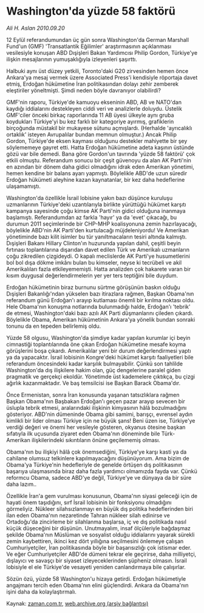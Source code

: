 # Washington'da yüzde 58 faktörü

*Ali H. Aslan 2010.09.20*

<td class="news-spot">
<p>12 Eylül referandumundan üç gün sonra Washington'da German Marshall Fund'un (GMF) 'Transatlantik Eğilimler' araştırmasının açıklanması vesilesiyle konuşan ABD Dışişleri Bakan Yardımcısı Philip Gordon, Türkiye'ye ilişkin mesajlarının yumuşaklığıyla izleyenleri şaşırttı.</p>
<p><p>Halbuki aynı üst düzey yetkili, Toronto'daki G20 zirvesinden hemen önce Ankara'ya mesaj vermek üzere Associated Press'i kendisiyle röportaja davet etmiş, Erdoğan hükümetine İran politikasından dolayı zehir zemberek eleştiriler yöneltmişti. Şimdi neden böyle davranıyor olabilirdi?
<p>GMF'nin raporu, Türkiye'de kamuoyu ekseninin ABD, AB ve NATO'dan kaydığı iddialarını destekleyen ciddi veri ve analizlerle doluydu. Üstelik GMF'ciler önceki birkaç raporlarında 11 AB üyesi ülkeyle aynı gruba koydukları Türkiye'yi bu kez farklı bir kategoriye ayırmış, grafiklerin birçoğunda müstakil bir mukayese sütunu açmışlardı. (Herhalde 'ayrıcalıklı ortaklık' isteyen Avrupalılar bundan memnun olmuştur.) Ancak Philip Gordon, Türkiye'de eksen kayması olduğunu destekler mahiyette bir şey söylememeye gayret etti. Hatta Erdoğan hükümetine adeta kaşının üstünde gözü var bile demedi. Bana göre Gordon'un tavrında 'yüzde 58 faktörü' çok etkili olmuştu. Referandum sonucu bir çeşit güvenoyu da alan AK Parti'nin en azından bir dönem daha gidici olmadığını idrak eden Amerikan yönetimi, hemen kendine bir balans ayarı yapmıştı. Böylelikle ABD'de uzun süredir Erdoğan hükümeti aleyhine kazan kaynatanlar, bir kez daha hedeflerine ulaşamamıştı.
<p>Washington'da özellikle İsrail lobisine yakın bazı düşünce kuruluşu uzmanlarının Türkiye'deki uzantılarıyla birlikte yürüttüğü hükümet karşıtı kampanya sayesinde çoğu kimse AK Parti'nin gidici olduğuna inanmaya başlamıştı. Referandumdan az farkla 'hayır' ya da 'evet' çıkacağı, bu durumun 2011 seçimlerinde bir CHP-MHP koalisyonuna zemin hazırlayacağı, böylelikle ABD'nin AK Parti'den kurtulacağı müjdeleniyordu! Ve Amerikan yönetiminde bazı kilit isimler bu tür yanıltmacaların tesiri altında kalmıştı. Dışişleri Bakanı Hillary Clinton'ın huzurunda yapılan dahil, çeşitli beyin fırtınası toplantılarına dışarıdan davet edilen Türk ve Amerikalı uzmanların çoğu zikredilen çizgideydi. O kapalı meclislerde AK Parti'ye husumetlerini bol bol dışa dökme imkânı bulan bu kimseler, neyse ki tecrübeli ve akil Amerikalıları fazla etkileyememişti. Hatta analizden çok hakarete varan bir kısım duygusal değerlendirmelerin yer yer ters teptiğini bile duydum.
<p>Erdoğan hükümetinin biraz burnunu sürtme görüşünün baskın olduğu Dışişleri Bakanlığı'ndan yükselen bazı itirazlara rağmen, Başkan Obama'nın referandum günü Erdoğan'ı arayıp kutlaması önemli bir kırılma noktası oldu. Hele Obama'nın konuşma notlarında bulunmadığı halde, Erdoğan'ı 'tebrik' de etmesi, Washington'daki bazı azılı AK Parti düşmanlarını çileden çıkardı. Böylelikle Obama, Amerikan hükümetinin Ankara'ya yönelik bundan sonraki tonunu da en tepeden belirlemiş oldu.
<p>Yüzde 58 olgusu, Washington'da şimdiye kadar yapılan kurumlar içi beyin cimnastiği toplantılarında öne çıkan Erdoğan hükümetine mesafe koyma görüşlerini boşa çıkardı. Amerikalılar yeni bir durum değerlendirmesi yaptı ya da yapacaktır. İsrail lobisinin Kongre'deki hükümet karşıtı faaliyetleri bile referandum öncesindeki kadar karşılık bulmayabilir. Çünkü son tahlilde Washington'da dış ilişkilere hakim olan, güç dengelerine paralel giden pragmatik ve gerçekçi ekoldür. Yönetimde üst kademelere çıktıkça, bu çizgi ağırlık kazanmaktadır. Ve baş temsilcisi ise Başkan Barack Obama'dır.
<p>Önce Ermenistan, sonra İran konusunda yaşanan tatsızlıklara rağmen Başkan Obama'nın Başbakan Erdoğan'ı geçen pazar arayıp sevecen bir üslupla tebrik etmesi, aralarındaki ilişkinin kimyasının hâlâ bozulmadığını gösteriyor. ABD'nin dümeninde Obama gibi samimi, barışçı, evrensel aydın kimlikli bir lider olması Türkiye için ne büyük şans! Beni üzen ise, Türkiye'ye verdiği değeri ve önemi her vesileyle gösteren, okyanus ötesine başkan sıfatıyla ilk uçusunda ziyaret eden Obama'nın döneminde bile Türk-Amerikan ilişkilerindeki sıkıntıların önüne geçilememiş olması.
<p>Obama'nın bu ilişkiyi hâlâ çok önemsediğini, Türkiye'ye karşı kasti ya da cahilane olumsuz telkinlere kapılmayacağını düşünüyorum. Ama bizim de Obama'ya Türkiye'nin hedefleriyle de genelde örtüşen dış politikasının başarıya ulaşmasında biraz daha fazla yardımcı olmamızda fayda var. Çünkü reformcu Obama, sadece ABD'ye değil, Türkiye'ye ve dünyaya da bir süre daha lazım..
<p>Özellikle İran'a gem vurulması konusunun, Obama'nın siyasi geleceği için de hayati önem taşıdığını, sırf İsrail lobisinin bir fonksiyonu olmadığını görmeliyiz. Nükleer silahsızlanmayı en büyük dış politika hedeflerinden biri ilan eden Obama'nın nezaretinde Tahran nükleer silah edinirse ve Ortadoğu'da zincirleme bir silahlanma başlarsa, iç ve dış politikada nasıl küçük düşeceğini bir düşünün. Unutmayalım, insaf ölçüleriyle bağdaşmaz şekilde Obama'nın Müslüman ve sosyalist olduğu iddialarını yayarak sürekli zemin kaybettiren, ikinci kez dört yıllığına seçilmesini önlemeye çalışan Cumhuriyetçiler, İran politikasında böyle bir başarısızlığı çok istismar eder. Ve eğer Cumhuriyetçiler ABD'de dümeni tekrar ele geçirirse, daha milliyetçi, dışlayıcı ve savaşçı bir siyaset izleyeceklerinden şüpheniz olmasın. İsrail lobisiyle el ele Türkiye'de vesayeti yeniden canlandırmaya bile çalışırlar.
<p>Sözün özü, yüzde 58 Washington'u hizaya getirdi. Erdoğan hükümetiyle angajmanı tercih eden Obama'nın elini güçlendirdi. Ankara da Obama'nın işini daha da kolaylaştırmalı. </p>
<a href="http://web.archive.org/web/20101130084947/mailto:a.aslan@zaman.com.tr">
</a></p></p></p></p></p></p></p></p></p></td>

Kaynak: [zaman.com.tr](http://zaman.com.tr/yazar.do?yazino=1029664), [web.archive.org (arşiv bağlantısı)](http://web.archive.org/web/20101130084947/http://zaman.com.tr/yazar.do?yazino=1029664)
